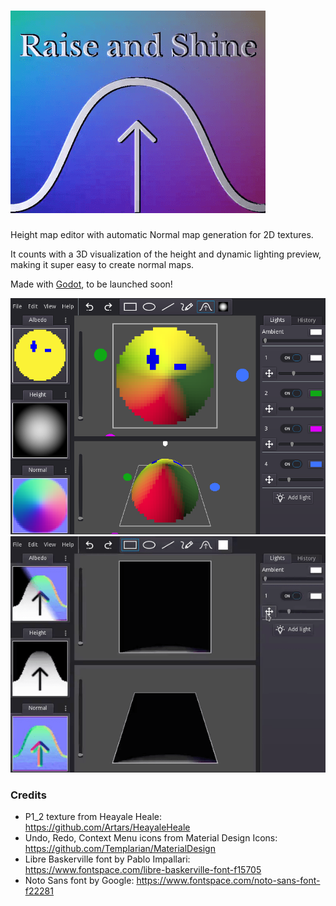 # ![Raise and Shine](screenshots/cover-video.gif)
Height map editor with automatic Normal map generation for 2D textures.

It counts with a 3D visualization of the height and dynamic lighting preview,
making it super easy to create normal maps.

Made with [Godot](https://godotengine.org/), to be launched soon!

![Pixel art wink face with a rounded height map](screenshots/wink-lit.png)
![](screenshots/lights-up.gif)


### Credits
- P1_2 texture from Heayale Heale: https://github.com/Artars/HeayaleHeale
- Undo, Redo, Context Menu icons from Material Design Icons: https://github.com/Templarian/MaterialDesign
- Libre Baskerville font by Pablo Impallari: https://www.fontspace.com/libre-baskerville-font-f15705
- Noto Sans font by Google: https://www.fontspace.com/noto-sans-font-f22281
